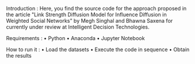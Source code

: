 Introduction : Here, you find the source code for the approach proposed in the article "Link Strength Diffusion Model for Influence Diffusion in Weighted Social Networks” by Megh Singhal and Bhawna Saxena for currently under review at Intelligent Decision Technologies.

Requirements : • Python • Anaconda • Jupyter Notebook

How to run it : • Load the datasets • Execute the code in sequence • Obtain the results 
